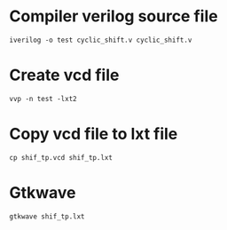 # Compiler verilog source file
```
iverilog -o test cyclic_shift.v cyclic_shift.v
```
# Create vcd file
```
vvp -n test -lxt2
```
# Copy vcd file to lxt file
```
cp shif_tp.vcd shif_tp.lxt
```
# Gtkwave
```
gtkwave shif_tp.lxt
```
